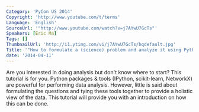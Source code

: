 ```yaml
---
Category: 'PyCon US 2014'
Copyright: 'http://www.youtube.com/t/terms'
Language: 'English'
SourceUrl: '"http://www.youtube.com/watch?v=j7AYwU7GcTs"'
Speakers: [Eric Ma]
Tags: []
ThumbnailUrl: 'http://i1.ytimg.com/vi/j7AYwU7GcTs/hqdefault.jpg'
Title: '"How to formulate a (science) problem and analyze it using Python code"'
date: '2014-04-11'
---
```

Are you interested in doing analysis but don't know where to start? This tutorial is for you. Python packages & tools (IPython, scikit-learn, NetworkX) are powerful for performing data analysis. However, little is said about formulating the questions and tying these tools together to provide a holistic view of the data. This tutorial will provide you with an introduction on how this can be done.